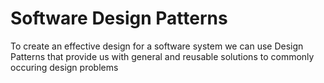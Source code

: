 # Software Design Patterns
To create an effective design for a software system we can use Design Patterns that provide us with general and reusable solutions to commonly occuring design problems
